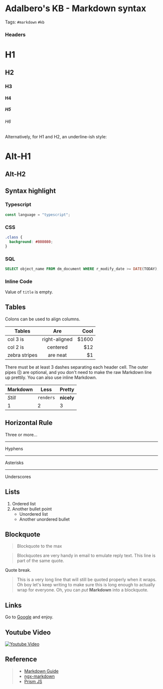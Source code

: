 # Adalbero's KB - Markdown syntax

Tags: `#markdown` `#kb`

### Headers

# H1

## H2

### H3

#### H4

##### H5

###### H6

Alternatively, for H1 and H2, an underline-ish style:

# Alt-H1

## Alt-H2

## Syntax highlight

### Typescript

```typescript
const language = "typescript";
```

### CSS

```css
.class {
  background: #808080;
}
```

### SQL

```sql
SELECT object_name FROM dm_document WHERE r_modify_date >= DATE(TODAY);
```

### Inline Code

Value of `title` is empty.

## Tables

Colons can be used to align columns.

| Tables        |      Are      |  Cool |
| ------------- | :-----------: | ----: |
| col 3 is      | right-aligned | $1600 |
| col 2 is      |   centered    |   $12 |
| zebra stripes |   are neat    |    $1 |

There must be at least 3 dashes separating each header cell.
The outer pipes (|) are optional, and you don't need to make the
raw Markdown line up prettily. You can also use inline Markdown.

| Markdown | Less      | Pretty     |
| -------- | --------- | ---------- |
| _Still_  | `renders` | **nicely** |
| 1        | 2         | 3          |

## Horizontal Rule

Three or more...

---

Hyphens

---

Asterisks

---

Underscores

## Lists

1. Ordered list
2. Another bullet point
   - Unordered list
   - Another unordered bullet

## Blockquote

> Blockquote to the max

> Blockquotes are very handy in email to emulate reply text.
> This line is part of the same quote.

Quote break.

> This is a very long line that will still be quoted properly when it wraps. Oh boy let's keep writing to make sure this is long enough to actually wrap for everyone. Oh, you can _put_ **Markdown** into a blockquote.

## Links

Go to [Google](https://www.google.com) and enjoy.

## Youtube Video

[![Youtube Video](https://img.youtube.com/vi/HUBNt18RFbo/0.jpg)](https://www.youtube.com/watch?v=HUBNt18RFbo)

## Reference

> - [Markdown Guide](https://www.markdownguide.org/basic-syntax/)
> - [ngx-markdown](https://jfcere.github.io/ngx-markdown/get-started)
> - [Prism JS](https://prismjs.com/)
